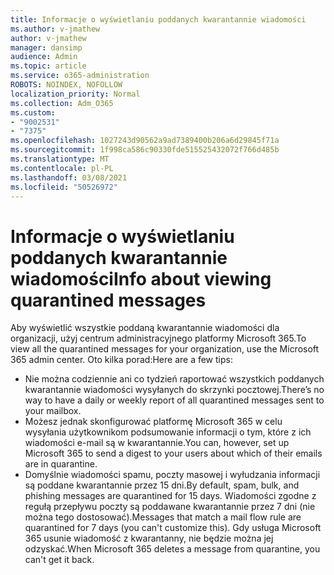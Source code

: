 ```yaml
---
title: Informacje o wyświetlaniu poddanych kwarantannie wiadomości
ms.author: v-jmathew
author: v-jmathew
manager: dansimp
audience: Admin
ms.topic: article
ms.service: o365-administration
ROBOTS: NOINDEX, NOFOLLOW
localization_priority: Normal
ms.collection: Adm_O365
ms.custom:
- "9002531"
- "7375"
ms.openlocfilehash: 1027243d90562a9ad7389400b206a6d29845f71a
ms.sourcegitcommit: 1f998ca586c90330fde515525432072f766d485b
ms.translationtype: MT
ms.contentlocale: pl-PL
ms.lasthandoff: 03/08/2021
ms.locfileid: "50526972"
---
```

# <a name="info-about-viewing-quarantined-messages"></a><span data-ttu-id="601b6-102">Informacje o wyświetlaniu poddanych kwarantannie wiadomości</span><span class="sxs-lookup"><span data-stu-id="601b6-102">Info about viewing quarantined messages</span></span>

<span data-ttu-id="601b6-103">Aby wyświetlić wszystkie poddaną kwarantannie wiadomości dla organizacji, użyj centrum administracyjnego platformy Microsoft 365.</span><span class="sxs-lookup"><span data-stu-id="601b6-103">To view all the quarantined messages for your organization, use the Microsoft 365 admin center.</span></span> <span data-ttu-id="601b6-104">Oto kilka porad:</span><span class="sxs-lookup"><span data-stu-id="601b6-104">Here are a few tips:</span></span>

- <span data-ttu-id="601b6-105">Nie można codziennie ani co tydzień raportować wszystkich poddanych kwarantannie wiadomości wysyłanych do skrzynki pocztowej.</span><span class="sxs-lookup"><span data-stu-id="601b6-105">There’s no way to have a daily or weekly report of all quarantined messages sent to your mailbox.</span></span>
- <span data-ttu-id="601b6-106">Możesz jednak skonfigurować platformę Microsoft 365 w celu wysyłania użytkownikom podsumowanie informacji o tym, które z ich wiadomości e-mail są w kwarantannie.</span><span class="sxs-lookup"><span data-stu-id="601b6-106">You can, however, set up Microsoft 365 to send a digest to your users about which of their emails are in quarantine.</span></span>
- <span data-ttu-id="601b6-107">Domyślnie wiadomości spamu, poczty masowej i wyłudzania informacji są poddane kwarantannie przez 15 dni.</span><span class="sxs-lookup"><span data-stu-id="601b6-107">By default, spam, bulk, and phishing messages are quarantined for 15 days.</span></span> <span data-ttu-id="601b6-108">Wiadomości zgodne z regułą przepływu poczty są poddawane kwarantannie przez 7 dni (nie można tego dostosować).</span><span class="sxs-lookup"><span data-stu-id="601b6-108">Messages that match a mail flow rule are quarantined for 7 days (you can't customize this).</span></span> <span data-ttu-id="601b6-109">Gdy usługa Microsoft 365 usunie wiadomość z kwarantanny, nie będzie można jej odzyskać.</span><span class="sxs-lookup"><span data-stu-id="601b6-109">When Microsoft 365 deletes a message from quarantine, you can't get it back.</span></span>
